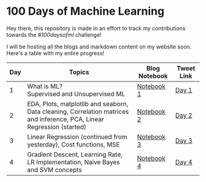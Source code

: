# 100 Days of Machine Learning


Hey there, this repository is made in an effort to track my contributions towards the *#100daysofml* challenge!

I will be hosting all the blogs and markdown content on my website soon. Here's a table with my entire progress!

| Day | Topics | Blog Notebook | Tweet Link |
| ---- | --- | --------- | ---------- |
| 1    | What is ML? <br> Supervised and Unsupervised ML | [Notebook 1](https://github.com/snowclipsed/100daysofml/blob/main/Day%201/Day%201.ipynb) | [Day 1](https://twitter.com/snowclipsed/status/1659999216561963008?s=20) |
| 2    | EDA, Plots, matplotlib and seaborn, Data cleaning, Correlation matrices and inference, PCA, Linear Regression (started) | [Notebook 2](https://github.com/snowclipsed/100daysofml/blob/main/Day%202/Day%202.ipynb) | [Day 2](https://twitter.com/snowclipsed/status/1660352300492390400?s=20) |
| 3    | Linear Regression (continued from yesterday), Cost functions, MSE | [Notebook 3](https://github.com/snowclipsed/100daysofml/blob/main/Day%203/Day%203.ipynb) | [Day 3](https://twitter.com/snowclipsed/status/1660716344239869952?s=20) |
| 4    | Gradient Descent, Learning Rate, LR Implementation, Naive Bayes and SVM concepts | [Notebook 4](https://github.com/snowclipsed/100daysofml/blob/main/Day%203/Day%203.ipynb) | [Day 4](https://twitter.com/snowclipsed/status/1661080481943928832?s=20) |
